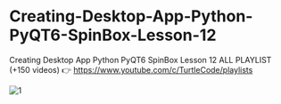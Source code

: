 # Creating-Desktop-App-Python-PyQT6-SpinBox-Lesson-12
Creating Desktop App Python PyQT6 SpinBox Lesson 12
ALL PLAYLIST (+150 videos) 👉 https://www.youtube.com/c/TurtleCode/playlists

![1](https://user-images.githubusercontent.com/85156399/171930279-93c59353-6959-4ff5-ba0f-1bc34ad39b66.png)

